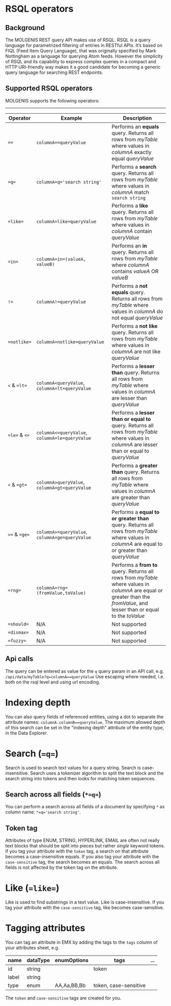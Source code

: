 # RSQL operators

## Background
The MOLGENIS REST query API makes use of RSQL. RSQL is a query language for parametrized filtering of entries in RESTful APIs. It’s based on FIQL (Feed Item Query Language), that was originally specified by Mark Nottingham as a language for querying Atom feeds. However the simplicity of RSQL and its capability to express complex queries in a compact and HTTP URI-friendly way makes it a good candidate for becoming a generic query language for searching REST endpoints.

## Supported RSQL operators

MOLGENIS supports the following operators:

---------------------------------

| Operator | Example | Description |
|----------|---------|-------------|
| `==`     | `columnA==queryValue` | Performs an **equals** query. Returns all rows from *myTable* where values in *columnA* exactly equal *queryValue* |  
| `=q=`    | `columnA=q='search string'` | Performs a **search** query. Returns all rows from *myTable* where values in *columnA* match `search string` |
| `=like=` | `columnA=like=queryValue` | Performs a **like** query. Returns all rows from *myTable* where values in *columnA* contain *queryValue* |
| `=in=`   | `columnA=in=(valueA, valueB)` | Performs an **in** query. Returns all rows from *myTable* where *columnA* contains *valueA* OR *valueB* |
| `!=`     | `columnA!=queryValue` | Performs a **not equals** query. Returns all rows from *myTable* where values in *columnA* do not equal *queryValue* |
| `=notlike=` | `columnA=notlike=queryValue` | Performs a **not like** query. Returns all rows from  *myTable* where values in *columnA* are not like *queryValue* |
| `<` & `=lt=` | `columnA<queryValue`, `columnA=lt=queryValue` | Performs a **lesser than** query. Returns all rows from *myTable* where values in *columnA* are lesser than *queryValue* |
| `=le=` & `<=` | `columnA<=queryValue`, `columnA=le=queryValue` | Performs a **lesser than or equal to** query. Returns all rows from *myTable* where values in *columnA* are lesser than or equal to *queryValue* |
| `<` & `=gt=` | `columnA>queryValue`, `columnA=gt=queryValue` | Performs a **greater than** query. Returns all rows from *myTable* where values in *columnA* are greater than *queryValue* |
| `>=` & `=ge=` | `columnA>=queryValue`, `columnA=ge=queryValue` | Performs a **equal to or greater than** query. Returns all rows from *myTable* where values in *columnA* are equal to or greater than *queryValue* |
| `=rng=`  | `columnA=rng=(fromValue,toValue)` | Performs a **from to** query. Returns all rows from *myTable* where values in *columnA* are equal or greater than the *fromValue*, and lesser than or equal to the *toValue* |
| `=should=` | N/A | Not supported
| `=dismax=` | N/A | Not supported
| `=fuzzy=` | N/A | Not supported

## Api calls
The query can be entered as value for the `q` query param in an API call, e.g.
`/api/data/myTable?q=columnA==queryValue`
Use escaping where needed, i.e. both on the rsql level
and using url encoding.

# Indexing depth
You can also query fields of referenced entities, using a dot to separate
the attribute names: `columnA.columnB==queryValue`.
The maximum allowed depth of this search can be set in the "indexing depth"
attribute of the entity type, in the Data Explorer.

# Search (`=q=`)
Search is used to search text values for a query string.
Search is case-insensitive. Search uses a tokenizer algorithm to
split the text block and the search string into tokens and then
looks for matching token sequences.

## Search across all fields (`*=q=`)
You can perform a search across all fields of a document by
specifying `*` as column name: `*=q='search string'`.

## Token tag
Attributes of type ENUM, STRING, HYPERLINK, EMAIL are often not
really text blocks that should be split into pieces 
but rather *single* keyword tokens.
If you tag your attribute with the `token` tag, a search on that
attribute becomes a case-insensitive equals.
If you also tag your attribute with the `case-sensitive` tag,
the search becomes an equals.
The search across all fields is not affected by the token tag on the
attribute.

# Like (`=like=`)
Like is used to find substrings in a text value.
Like is case-insensitive.
If you tag your attribute with the `case-sensitive` tag, like 
becomes case-sensitive.

# Tagging attributes
You can tag an attribute in EMX by adding the tags to the `tags` column
of your attributes sheet, e.g.

| name  | dataType | enumOptions | tags  | ... |
|-------|----------|-------------|-------|-----|
| id    | string   |             | token |
| label | string   |             |       |
| type  | enum     | AA,Aa,BB,Bb   | token, case-sensitive |

The `token` and `case-sensitive` tags are created for you.